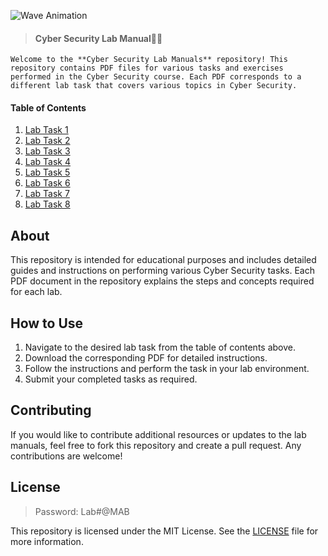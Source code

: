 ![Wave Animation](https://capsule-render.vercel.app/api?type=waving&color=9823f5&height=150&section=header)

> #### Cyber Security Lab Manual🤖🌀

`Welcome to the **Cyber Security Lab Manuals** repository! This repository contains PDF files for various tasks and exercises performed in the Cyber Security course. Each PDF corresponds to a different lab task that covers various topics in Cyber Security.`

#### Table of Contents

1. [Lab Task 1](./Lab_Data/CS_Lab_1_MAB.pdf)
2. [Lab Task 2](./Lab_Data/CS_Lab_2_MAB.pdf)
3. [Lab Task 3](./Lab_Data/CS_Lab_3_MAB.pdf)
4. [Lab Task 4](./Lab_Data/CS_Lab_4_MAB.pdf)
5. [Lab Task 5](./Lab_Data/CS_Lab_5_MAB.pdf)
6. [Lab Task 6](./Lab_Data/CS_Lab_6_MAB.pdf)
7. [Lab Task 7](./Lab_Data/CS_Lab_7_MAB.pdf)
8. [Lab Task 8](./Lab_Data/CS_Lab_8_MAB.pdf)

## About

This repository is intended for educational purposes and includes detailed guides and instructions on performing various Cyber Security tasks. Each PDF document in the repository explains the steps and concepts required for each lab.

## How to Use

1. Navigate to the desired lab task from the table of contents above.
2. Download the corresponding PDF for detailed instructions.
3. Follow the instructions and perform the task in your lab environment.
4. Submit your completed tasks as required.

## Contributing

If you would like to contribute additional resources or updates to the lab manuals, feel free to fork this repository and create a pull request. Any contributions are welcome!

## License

> Password: Lab#@MAB

This repository is licensed under the MIT License. See the [LICENSE](LICENSE) file for more information.

